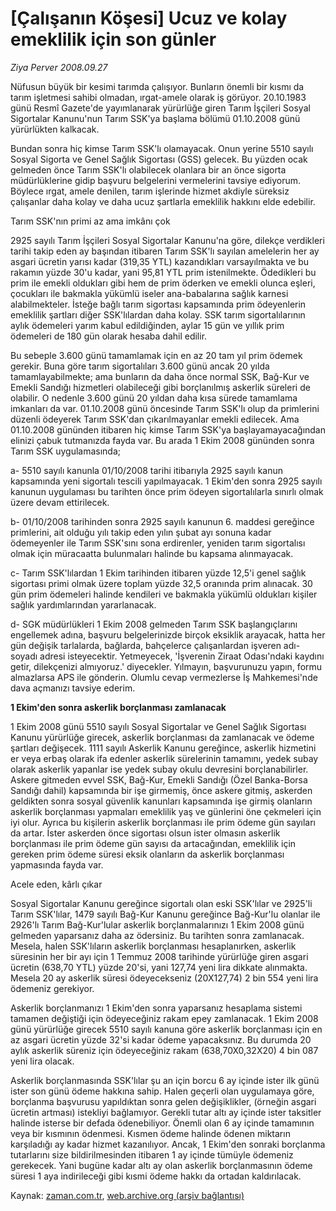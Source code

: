 # [Çalışanın Köşesi] Ucuz ve kolay emeklilik için son günler

*Ziya Perver 2008.09.27*

<tr><td class="metin" colspan="2" style="padding-top: 20px; padding-left: 5px; padding-right: 10px;">Nüfusun büyük bir kesimi tarımda çalışıyor. Bunların önemli bir kısmı da tarım işletmesi sahibi olmadan, ırgat-amele olarak iş görüyor. 20.10.1983 günü Resmî Gazete'de yayımlanarak yürürlüğe giren Tarım İşçileri Sosyal Sigortalar Kanunu'nun Tarım SSK'ya başlama bölümü 01.10.2008 günü yürürlükten kalkacak.</td></tr><tr><td class="metin" colspan="2" style="padding-top: 20px; padding-left: 5px; padding-right: 10px;"><p>Bundan sonra hiç kimse Tarım SSK'lı olamayacak. Onun yerine 5510 sayılı Sosyal Sigorta ve Genel Sağlık Sigortası (GSS) gelecek. Bu yüzden ocak gelmeden önce Tarım SSK'lı olabilecek olanlara bir an önce sigorta müdürlüklerine gidip başvuru belgelerini vermelerini tavsiye ediyorum. Böylece ırgat, amele denilen, tarım işlerinde hizmet akdiyle süreksiz çalışanlar daha kolay ve daha ucuz şartlarla emeklilik hakkını elde edebilir. 
<p>Tarım SSK'nın primi az ama imkânı çok 
<p>2925 sayılı Tarım İşçileri Sosyal Sigortalar Kanunu'na göre, dilekçe verdikleri tarihi takip eden ay başından itibaren Tarım SSK'lı sayılan amelelerin her ay asgari ücretin yarısı kadar (319,35 YTL) kazandıkları varsayılmakta ve bu rakamın yüzde 30'u kadar, yani 95,81 YTL prim istenilmekte. Ödedikleri bu prim ile emekli oldukları gibi hem de prim öderken ve emekli olunca eşleri, çocukları ile bakmakla yükümlü iseler ana-babalarına sağlık karnesi alabilmekteler. İsteğe bağlı tarım sigortası kapsamında prim ödeyenlerin emeklilik şartları diğer SSK'lılardan daha kolay. SSK tarım sigortalılarının aylık ödemeleri yarım kabul edildiğinden, aylar 15 gün ve yıllık prim ödemeleri de 180 gün olarak hesaba dahil edilir. 
<p>Bu sebeple 3.600 günü tamamlamak için en az 20 tam yıl prim ödemek gerekir. Buna göre tarım sigortalıları 3.600 günü ancak 20 yılda tamamlayabilmekte; ama bunların da daha önce normal SSK, Bağ-Kur ve Emekli Sandığı hizmetleri olabileceği gibi borçlanılmış askerlik süreleri de olabilir. O nedenle 3.600 günü 20 yıldan daha kısa sürede tamamlama imkanları da var. 01.10.2008 günü öncesinde Tarım SSK'lı olup da primlerini düzenli ödeyerek Tarım SSK'dan çıkarılmayanlar emekli edilecek. Ama 01.10.2008 gününden itibaren hiç kimse Tarım SSK'ya başlayamayacağından elinizi çabuk tutmanızda fayda var. Bu arada 1 Ekim 2008 gününden sonra Tarım SSK uygulamasında;
<p>a- 5510 sayılı kanunla 01/10/2008 tarihi itibarıyla 2925 sayılı kanun kapsamında yeni sigortalı tescili yapılmayacak. 1 Ekim'den sonra 2925 sayılı kanunun uygulaması bu tarihten önce prim ödeyen sigortalılarla sınırlı olmak üzere devam ettirilecek.
<p>b- 01/10/2008 tarihinden sonra 2925 sayılı kanunun 6. maddesi gereğince primlerini, ait olduğu yılı takip eden yılın şubat ayı sonuna kadar ödemeyenler ile Tarım SSK'sını sona erdirenler, yeniden tarım sigortalısı olmak için müracaatta bulunmaları halinde bu kapsama alınmayacak. 
<p>c- Tarım SSK'lılardan 1 Ekim tarihinden itibaren yüzde 12,5'i genel sağlık sigortası primi olmak üzere toplam yüzde 32,5 oranında prim alınacak. 30 gün prim ödemeleri halinde kendileri ve bakmakla yükümlü oldukları kişiler sağlık yardımlarından yararlanacak. 
<p>d- SGK müdürlükleri 1 Ekim 2008 gelmeden Tarım SSK başlangıçlarını engellemek adına, başvuru belgelerinizde birçok eksiklik arayacak, hatta her gün değişik tarlalarda, bağlarda, bahçelerce çalışanlardan işveren adı-soyadı adresi isteyecektir. Yetmeyecek, 'İşverenin Ziraat Odası'ndaki kaydını getir, dilekçenizi almıyoruz.' diyecekler. Yılmayın, başvurunuzu yapın, formu almazlarsa APS ile gönderin. Olumlu cevap vermezlerse İş Mahkemesi'nde dava açmanızı tavsiye ederim.
<p><b>1 Ekim'den sonra askerlik borçlanması zamlanacak </b>
<p>1 Ekim 2008 günü 5510 sayılı Sosyal Sigortalar ve Genel Sağlık Sigortası Kanunu yürürlüğe girecek, askerlik borçlanması da zamlanacak ve ödeme şartları değişecek. 1111 sayılı Askerlik Kanunu gereğince, askerlik hizmetini er veya erbaş olarak ifa edenler askerlik sürelerinin tamamını, yedek subay olarak askerlik yapanlar ise yedek subay okulu devresini borçlanabilirler. Askere gitmeden evvel SSK, Bağ-Kur, Emekli Sandığı (Özel Banka-Borsa Sandığı dahil) kapsamında bir işe girmemiş, önce askere gitmiş, askerden geldikten sonra sosyal güvenlik kanunları kapsamında işe girmiş olanların askerlik borçlanması yapmaları emeklilik yaş ve günlerini öne çekmeleri için iyi olur. Ayrıca bu kişilerin askerlik borçlanması ile prim ödeme gün sayıları da artar. İster askerden önce sigortası olsun ister olmasın askerlik borçlanması ile prim ödeme gün sayısı da artacağından, emeklilik için gereken prim ödeme süresi eksik olanların da askerlik borçlanması yapmasında fayda var. 
<p>Acele eden, kârlı çıkar 
<p>Sosyal Sigortalar Kanunu gereğince sigortalı olan eski SSK'lılar ve 2925'li Tarım SSK'lılar, 1479 sayılı Bağ-Kur Kanunu gereğince Bağ-Kur'lu olanlar ile 2926'lı Tarım Bağ-Kur'lular askerlik borçlanmalarınızı 1 Ekim 2008 günü gelmeden yaparsanız daha az ödersiniz. Bu tarihten sonra zamlanacak. Mesela, halen SSK'lıların askerlik borçlanması hesaplanırken, askerlik süresinin her bir ayı için 1 Temmuz 2008 tarihinde yürürlüğe giren asgari ücretin (638,70 YTL) yüzde 20'si, yani 127,74 yeni lira dikkate alınmakta. Mesela 20 ay askerlik süresi ödeyecekseniz (20X127,74) 2 bin 554 yeni lira ödemeniz gerekiyor. 
<p>Askerlik borçlanmanızı 1 Ekim'den sonra yaparsanız hesaplama sistemi tamamen değiştiği için ödeyeceğiniz rakam epey zamlanacak. 1 Ekim 2008 günü yürürlüğe girecek 5510 sayılı kanuna göre askerlik borçlanması için en az asgari ücretin yüzde 32'si kadar ödeme yapacaksınız. Bu durumda 20 aylık askerlik süreniz için ödeyeceğiniz rakam (638,70X0,32X20) 4 bin 087 yeni lira olacak. 
<p>Askerlik borçlanmasında SSK'lılar şu an için borcu 6 ay içinde ister ilk günü ister son günü ödeme hakkına sahip. Halen geçerli olan uygulamaya göre, borçlanma başvurusu yapıldıktan sonra gelen değişiklikler, (örneğin asgari ücretin artması) istekliyi bağlamıyor. Gerekli tutar altı ay içinde ister taksitler halinde isterse bir defada ödenebiliyor. Önemli olan 6 ay içinde tamamının veya bir kısmının ödenmesi. Kısmen ödeme halinde ödenen miktarın karşıladığı ay kadar hizmet kazanılıyor. Ancak, 1 Ekim'den sonraki borçlanma tutarlarını size bildirilmesinden itibaren 1 ay içinde tümüyle ödemeniz gerekecek. Yani bugüne kadar altı ay olan askerlik borçlanmasının ödeme süresi 1 aya indirileceği gibi kısmi ödeme hakkı da ortadan kaldırılacak.<br/></p></p></p></p></p></p></p></p></p></p></p></p></p></p></td></tr>

Kaynak: [zaman.com.tr](http://zaman.com.tr/yazar.do?yazino=743108), [web.archive.org (arşiv bağlantısı)](http://web.archive.org/web/20080927143235/http://www.zaman.com.tr:80/yazar.do?yazino=743108)
